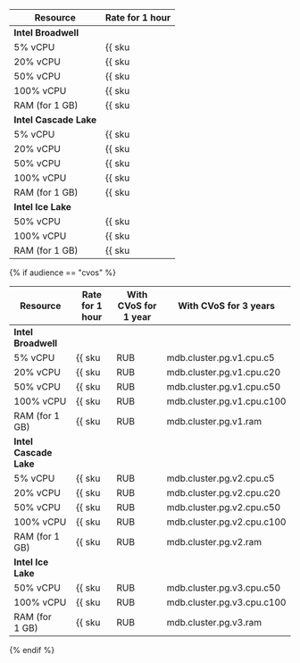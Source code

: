 | Resource       | Rate for 1 hour                                 |
|----------------|-------------------------------------------------|
| **Intel Broadwell** |
| 5% vCPU        | {{ sku|RUB|mdb.cluster.pg.v1.cpu.c5|string }}   |
| 20% vCPU       | {{ sku|RUB|mdb.cluster.pg.v1.cpu.c20|string }}  |
| 50% vCPU       | {{ sku|RUB|mdb.cluster.pg.v1.cpu.c50|string }}  |
| 100% vCPU      | {{ sku|RUB|mdb.cluster.pg.v1.cpu.c100|string }} |
| RAM (for 1 GB) | {{ sku|RUB|mdb.cluster.pg.v1.ram|string }}      |
| **Intel Cascade Lake** |
| 5% vCPU        | {{ sku|RUB|mdb.cluster.pg.v2.cpu.c5|string }}   |
| 20% vCPU       | {{ sku|RUB|mdb.cluster.pg.v2.cpu.c20|string }}  |
| 50% vCPU       | {{ sku|RUB|mdb.cluster.pg.v2.cpu.c50|string }}  |
| 100% vCPU      | {{ sku|RUB|mdb.cluster.pg.v2.cpu.c100|string }} |
| RAM (for 1 GB) | {{ sku|RUB|mdb.cluster.pg.v2.ram|string }}      |
| **Intel Ice Lake** |
| 50% vCPU       | {{ sku|RUB|mdb.cluster.pg.v3.cpu.c50|string }}  |
| 100% vCPU      | {{ sku|RUB|mdb.cluster.pg.v3.cpu.c100|string }} |
| RAM (for 1 GB) | {{ sku|RUB|mdb.cluster.pg.v3.ram|string }}      |

{% if audience == "cvos" %}

| Resource       | Rate for 1 hour                                 | With CVoS for 1 year                                                                                                                        | With CVoS for 3 years |
|----------------|-------------------------------------------------|---------------------------------------------------------------------------------------------------------------------------------------------|-----------------------|
| **Intel Broadwell** |
| 5% vCPU        | {{ sku|RUB|mdb.cluster.pg.v1.cpu.c5|string }}   | −                                                                                                                                           | − |
| 20% vCPU       | {{ sku|RUB|mdb.cluster.pg.v1.cpu.c20|string }}  | −                                                                                                                                           | − |
| 50% vCPU       | {{ sku|RUB|mdb.cluster.pg.v1.cpu.c50|string }}  | −                                                                                                                                           | − |
| 100% vCPU      | {{ sku|RUB|mdb.cluster.pg.v1.cpu.c100|string }} | −                                                                                                                                           | − |
| RAM (for 1 GB) | {{ sku|RUB|mdb.cluster.pg.v1.ram|string }}      | −                                                                                                                                           | − |
| **Intel Cascade Lake** |
| 5% vCPU        | {{ sku|RUB|mdb.cluster.pg.v2.cpu.c5|string }}   | −                                                                                                                                           | − |
| 20% vCPU       | {{ sku|RUB|mdb.cluster.pg.v2.cpu.c20|string }}  | −                                                                                                                                           | − |
| 50% vCPU       | {{ sku|RUB|mdb.cluster.pg.v2.cpu.c50|string }}  | −                                                                                                                                           | − |
| 100% vCPU      | {{ sku|RUB|mdb.cluster.pg.v2.cpu.c100|string }} | {{ sku|RUB|v1.commitment.y1.mdb.pg.cpu.c100.v2|string }} ({{ sku|RUB|v1.commitment.y1.mdb.pg.cpu.c100.v2|cud.y1|discount|percent|string }}) | {{ sku|RUB|v1.commitment.y3.mdb.pg.cpu.c100.v2|string }} ({{ sku|RUB|v1.commitment.y3.mdb.pg.cpu.c100.v2|cud.y3|discount|percent|string }}) |
| RAM (for 1 GB) | {{ sku|RUB|mdb.cluster.pg.v2.ram|string }}      | {{ sku|RUB|v1.commitment.y1.mdb.pg.ram.v2|string }} ({{ sku|RUB|v1.commitment.y1.mdb.pg.ram.v2|cud.y1|discount|percent|string }})           | {{ sku|RUB|v1.commitment.y3.mdb.pg.ram.v2|string }} ({{ sku|RUB|v1.commitment.y3.mdb.pg.ram.v2|cud.y3|discount|percent|string }}) |
| **Intel Ice Lake** |
| 50% vCPU       | {{ sku|RUB|mdb.cluster.pg.v3.cpu.c50|string }}  | —                                                                                                                                           | —              |
| 100% vCPU      | {{ sku|RUB|mdb.cluster.pg.v3.cpu.c100|string }} | {{ sku|RUB|v1.commitment.y1.mdb.pg.cpu.c100.v3|string }} (-28%)                                                                             | {{ sku|RUB|v1.commitment.y3.mdb.pg.cpu.c100.v3|string }} (-43%) |
| RAM (for 1 GB) | {{ sku|RUB|mdb.cluster.pg.v3.ram|string }}      | {{ sku|RUB|v1.commitment.y1.mdb.pg.ram.v3|string }} (-35%)                                                                                  | {{ sku|RUB|v1.commitment.y3.mdb.pg.ram.v3|string }} (-52%) |

{% endif %}

